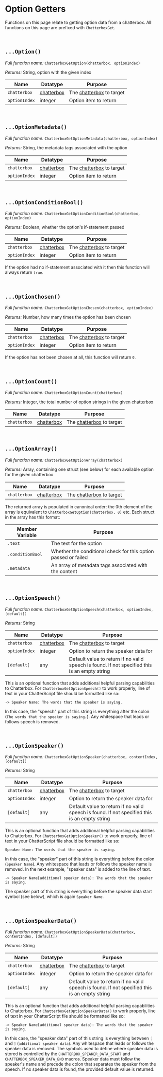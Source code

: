 # Option Getters

Functions on this page relate to getting option data from a chatterbox. All functions on this page are prefixed with `ChatterboxGet`.

&nbsp;

## `...Option()`

_Full function name:_ `ChatterboxGetOption(chatterbox, optionIndex)`

_Returns:_ String, option with the given index

|Name         |Datatype                          |Purpose                                         |
|-------------|----------------------------------|------------------------------------------------|
|`chatterbox` |[chatterbox](concept-chatterboxes)|The [chatterbox](concept-chatterboxes) to target|
|`optionIndex`|integer                           |Option item to return                           |

&nbsp;

## `...OptionMetadata()`

_Full function name:_ `ChatterboxGetOptionMetadata(chatterbox, optionIndex)`

_Returns:_ String, the metadata tags associated with the option

|Name         |Datatype                          |Purpose                                         |
|-------------|----------------------------------|------------------------------------------------|
|`chatterbox` |[chatterbox](concept-chatterboxes)|The [chatterbox](concept-chatterboxes) to target|
|`optionIndex`|integer                           |Option item to return                           |

&nbsp;

## `...OptionConditionBool()`

_Full function name:_ `ChatterboxGetOptionConditionBool(chatterbox, optionIndex)`

_Returns:_ Boolean, whether the option's if-statement passed

|Name         |Datatype                          |Purpose                                         |
|-------------|----------------------------------|------------------------------------------------|
|`chatterbox` |[chatterbox](concept-chatterboxes)|The [chatterbox](concept-chatterboxes) to target|
|`optionIndex`|integer                           |Option item to return                           |

If the option had no if-statement associated with it then this function will always return `true`.

&nbsp;

## `...OptionChosen()`

_Full function name:_ `ChatterboxGetOptionChosen(chatterbox, optionIndex)`

_Returns:_ Number, how many times the option has been chosen

|Name         |Datatype                          |Purpose                                         |
|-------------|----------------------------------|------------------------------------------------|
|`chatterbox` |[chatterbox](concept-chatterboxes)|The [chatterbox](concept-chatterboxes) to target|
|`optionIndex`|integer                           |Option item to return                           |

If the option has not been chosen at all, this function will return `0`.

&nbsp;

## `...OptionCount()`

_Full function name:_ `ChatterboxGetOptionCount(chatterbox)`

_Returns:_ Integer, the total number of option strings in the given [chatterbox](concept-chatterboxes)

|Name        |Datatype                          |Purpose                                         |
|------------|----------------------------------|------------------------------------------------|
|`chatterbox`|[chatterbox](concept-chatterboxes)|The [chatterbox](concept-chatterboxes) to target|

&nbsp;

## `...OptionArray()`

_Full function name:_ `ChatterboxGetOptionArray(chatterbox)`

_Returns:_ Array, containing one struct (see below) for each available option for the given chatterbox

|Name          |Datatype                          |Purpose                                         |
|--------------|----------------------------------|------------------------------------------------|
|`chatterbox`  |[chatterbox](concept-chatterboxes)|The [chatterbox](concept-chatterboxes) to target|

The returned array is populated in canonical order: the 0th element of the array is equivalent to `ChatterboxGetOption(chatterbox, 0)` etc. Each struct in the array has this format:

|Member Variable |Purpose                                                       |
|----------------|--------------------------------------------------------------|
|`.text`         |The text for the option                                       |
|`.conditionBool`|Whether the conditional check for this option passed or failed|
|`.metadata`     |An array of metadata tags associated with the content         |

&nbsp;

## `...OptionSpeech()`

_Full function name:_ `ChatterboxGetOptionSpeech(chatterbox, optionIndex, [default])`

_Returns:_ String

|Name         |Datatype                          |Purpose                                                                                      |
|-------------|----------------------------------|---------------------------------------------------------------------------------------------|
|`chatterbox` |[chatterbox](concept-chatterboxes)|The [chatterbox](concept-chatterboxes) to target                                             |
|`optionIndex`|integer                           |Option to return the speaker data for                                                        |
|`[default]`  |any                               |Default value to return if no valid speech is found. If not specified this is an empty string|

This is an optional function that adds additional helpful parsing capabilities to Chatterbox. For `ChatterboxGetOptionSpeech()` to work properly, line of text in your ChatterScript file should be formatted like so:

```
-> Speaker Name: The words that the speaker is saying.
```

In this case, the "speech" part of this string is everything after the colon (`The words that the speaker is saying.`). Any whitespace that leads or follows speech is removed.

&nbsp;

## `...OptionSpeaker()`

_Full function name:_ `ChatterboxGetOptionSpeaker(chatterbox, contentIndex, [default])`

_Returns:_ String

|Name         |Datatype                          |Purpose                                                                                      |
|-------------|----------------------------------|---------------------------------------------------------------------------------------------|
|`chatterbox` |[chatterbox](concept-chatterboxes)|The [chatterbox](concept-chatterboxes) to target                                             |
|`optionIndex`|integer                           |Option to return the speaker data for                                                        |
|`[default]`  |any                               |Default value to return if no valid speech is found. If not specified this is an empty string|

This is an optional function that adds additional helpful parsing capabilities to Chatterbox. For `ChatterboxGetOptionSpeaker()` to work properly, line of text in your ChatterScript file should be formatted like so:

```
Speaker Name: The words that the speaker is saying.
```

In this case, the "speaker" part of this string is everything before the colon (`Speaker Name`). Any whitespace that leads or follows the speaker name is removed. In the next example, "speaker data" is added to the line of text.

```
-> Speaker Name[additional speaker data]: The words that the speaker is saying.
```

The speaker part of this string is everything before the speaker data start symbol (see below), which is again `Speaker Name`.

&nbsp;

## `...OptionSpeakerData()`

_Full function name:_ `ChatterboxGetOptionSpeakerData(chatterbox, contentIndex, [default])`

_Returns:_ String

|Name         |Datatype                          |Purpose                                                                                      |
|-------------|----------------------------------|---------------------------------------------------------------------------------------------|
|`chatterbox` |[chatterbox](concept-chatterboxes)|The [chatterbox](concept-chatterboxes) to target                                             |
|`optionIndex`|integer                           |Option to return the speaker data for                                                        |
|`[default]`  |any                               |Default value to return if no valid speech is found. If not specified this is an empty string|

This is an optional function that adds additional helpful parsing capabilities to Chatterbox. For `ChatterboxGetOptionSpeakerData()` to work properly, line of text in your ChatterScript file should be formatted like so:

```
-> Speaker Name[additional speaker data]: The words that the speaker is saying.
```

In this case, the "speaker data" part of this string is everything between `[` and `]` (`additional speaker data`). Any whitespace that leads or follows the speaker data is removed. The symbols used to define where speaker data is stored is controlled by the `CHATTERBOX_SPEAKER_DATA_START` and `CHATTERBOX_SPEAKER_DATA_END` macros. Speaker data must follow the speaker's name and precede the colon that separates the speaker from the speech. If no speaker data is found, the provided default value is returned.

&nbsp;